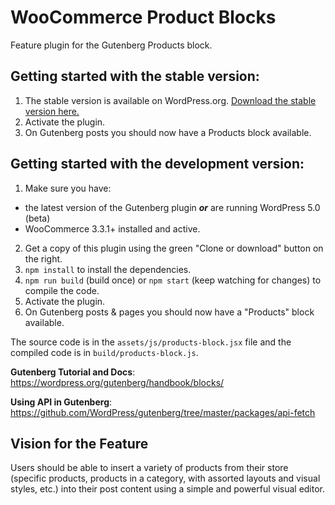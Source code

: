 # WooCommerce Product Blocks

Feature plugin for the Gutenberg Products block.

## Getting started with the stable version:

1. The stable version is available on WordPress.org. [Download the stable version here.](https://wordpress.org/plugins/woo-gutenberg-products-block/)
2. Activate the plugin.
3. On Gutenberg posts you should now have a Products block available.

## Getting started with the development version:
1. Make sure you have:
  - the latest version of the Gutenberg plugin ***or*** are running WordPress 5.0 (beta)
  - WooCommerce 3.3.1+ installed and active.
2. Get a copy of this plugin using the green "Clone or download" button on the right.
3. `npm install` to install the dependencies.
4. `npm run build` (build once) or `npm start` (keep watching for changes) to compile the code.
5. Activate the plugin.
6. On Gutenberg posts & pages you should now have a "Products" block available.

The source code is in the `assets/js/products-block.jsx` file and the compiled code is in `build/products-block.js`.

**Gutenberg Tutorial and Docs**: https://wordpress.org/gutenberg/handbook/blocks/

**Using API in Gutenberg**: https://github.com/WordPress/gutenberg/tree/master/packages/api-fetch

## Vision for the Feature

Users should be able to insert a variety of products from their store (specific products, products in a category, with assorted layouts and visual styles, etc.) into their post content using a simple and powerful visual editor.
